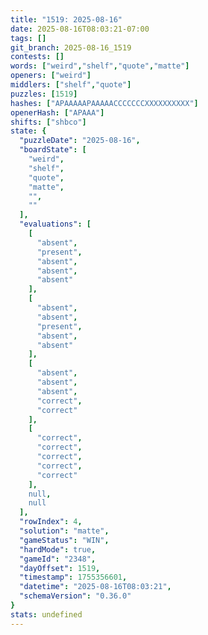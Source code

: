 ```yaml
---
title: "1519: 2025-08-16"
date: 2025-08-16T08:03:21-07:00
tags: []
git_branch: 2025-08-16_1519
contests: []
words: ["weird","shelf","quote","matte"]
openers: ["weird"]
middlers: ["shelf","quote"]
puzzles: [1519]
hashes: ["APAAAAAPAAAAACCCCCCCXXXXXXXXXX"]
openerHash: ["APAAA"]
shifts: ["shbco"]
state: {
  "puzzleDate": "2025-08-16",
  "boardState": [
    "weird",
    "shelf",
    "quote",
    "matte",
    "",
    ""
  ],
  "evaluations": [
    [
      "absent",
      "present",
      "absent",
      "absent",
      "absent"
    ],
    [
      "absent",
      "absent",
      "present",
      "absent",
      "absent"
    ],
    [
      "absent",
      "absent",
      "absent",
      "correct",
      "correct"
    ],
    [
      "correct",
      "correct",
      "correct",
      "correct",
      "correct"
    ],
    null,
    null
  ],
  "rowIndex": 4,
  "solution": "matte",
  "gameStatus": "WIN",
  "hardMode": true,
  "gameId": "2348",
  "dayOffset": 1519,
  "timestamp": 1755356601,
  "datetime": "2025-08-16T08:03:21",
  "schemaVersion": "0.36.0"
}
stats: undefined
---
```

<!-- more -->
